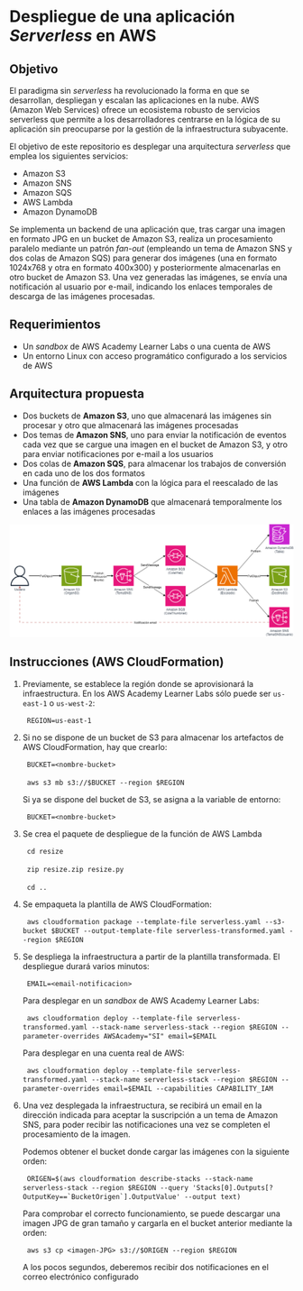 # **Despliegue de una aplicación *Serverless* en AWS**

## **Objetivo**

El paradigma sin *serverless* ha revolucionado la forma en que se desarrollan, despliegan y escalan las aplicaciones en la nube. AWS (Amazon Web Services) ofrece un ecosistema robusto de servicios serverless que permite a los desarrolladores centrarse en la lógica de su aplicación sin preocuparse por la gestión de la infraestructura subyacente.

El objetivo de este repositorio es desplegar una arquitectura *serverless* que emplea los siguientes servicios:

* Amazon S3
* Amazon SNS
* Amazon SQS
* AWS Lambda
* Amazon DynamoDB

Se implementa un backend de una aplicación que, tras cargar una imagen en formato JPG en un bucket de Amazon S3, realiza un procesamiento paralelo mediante un patrón *fan-out* (empleando un tema de Amazon SNS y dos colas de Amazon SQS) para generar dos imágenes (una en formato 1024x768 y otra en formato 400x300) y posteriormente almacenarlas en otro bucket de Amazon S3. Una vez generadas las imágenes, se envía una notificación al usuario por e-mail, indicando los enlaces temporales de descarga de las imágenes procesadas.

## **Requerimientos**

* Un <em>sandbox</em> de AWS Academy Learner Labs o una cuenta de AWS
* Un entorno Linux con acceso programático configurado a los servicios de AWS

## **Arquitectura propuesta**

* Dos buckets de **Amazon S3**, uno que almacenará las imágenes sin procesar y otro que almacenará las imágenes procesadas
* Dos temas de **Amazon SNS**, uno para enviar la notificación de eventos cada vez que se cargue una imagen en el bucket de Amazon S3, y otro para enviar notificaciones por e-mail a los usuarios
* Dos colas de **Amazon SQS**, para almacenar los trabajos de conversión en cada uno de los dos formatos
* Una función de **AWS Lambda** con la lógica para el reescalado de las imágenes
* Una tabla de **Amazon DynamoDB** que almacenará temporalmente los enlaces a las imágenes procesadas

<p align="center">
  <img src="images/arch.png">
</p>

## **Instrucciones (AWS CloudFormation)**

1. Previamente, se establece la región donde se aprovisionará la infraestructura. En los AWS Academy Learner Labs sólo puede ser `us-east-1` o `us-west-2`:

		REGION=us-east-1

2. Si no se dispone de un bucket de S3 para almacenar los artefactos de AWS CloudFormation, hay que crearlo:

		BUCKET=<nombre-bucket>
		
		aws s3 mb s3://$BUCKET --region $REGION

    Si ya se dispone del bucket de S3, se asigna a la variable de entorno:

        BUCKET=<nombre-bucket>

3. Se crea el paquete de despliegue de la función de AWS Lambda

        cd resize

        zip resize.zip resize.py

        cd ..

4. Se empaqueta la plantilla de AWS CloudFormation:

		aws cloudformation package --template-file serverless.yaml --s3-bucket $BUCKET --output-template-file serverless-transformed.yaml --region $REGION

5. Se despliega la infraestructura a partir de la plantilla transformada. El despliegue durará varios minutos:

        EMAIL=<email-notificacion>

	Para desplegar en un <em>sandbox</em> de AWS Academy Learner Labs:

		aws cloudformation deploy --template-file serverless-transformed.yaml --stack-name serverless-stack --region $REGION --parameter-overrides AWSAcademy="SI" email=$EMAIL

	Para desplegar en una cuenta real de AWS:

		aws cloudformation deploy --template-file serverless-transformed.yaml --stack-name serverless-stack --region $REGION --parameter-overrides email=$EMAIL --capabilities CAPABILITY_IAM

6. Una vez desplegada la infraestructura, se recibirá un email en la dirección indicada para aceptar la suscripción a un tema de Amazon SNS, para poder recibir las notificaciones una vez se completen el procesamiento de la imagen.

    Podemos obtener el bucket donde cargar las imágenes con la siguiente orden:

        ORIGEN=$(aws cloudformation describe-stacks --stack-name serverless-stack --region $REGION --query 'Stacks[0].Outputs[?OutputKey==`BucketOrigen`].OutputValue' --output text)       
        
    Para comprobar el correcto funcionamiento, se puede descargar una imagen JPG de gran tamaño y cargarla en el bucket anterior mediante la orden:

        aws s3 cp <imagen-JPG> s3://$ORIGEN --region $REGION

    A los pocos segundos, deberemos recibir dos notificaciones en el correo electrónico configurado
